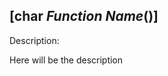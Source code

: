 <!--  
Created By: Edwin Serna
Date Create: 03/24/2024
Date Edited: 03/24/2024
 -->
 ## [char *Function Name*()]
 Description:
 
 Here will be the description